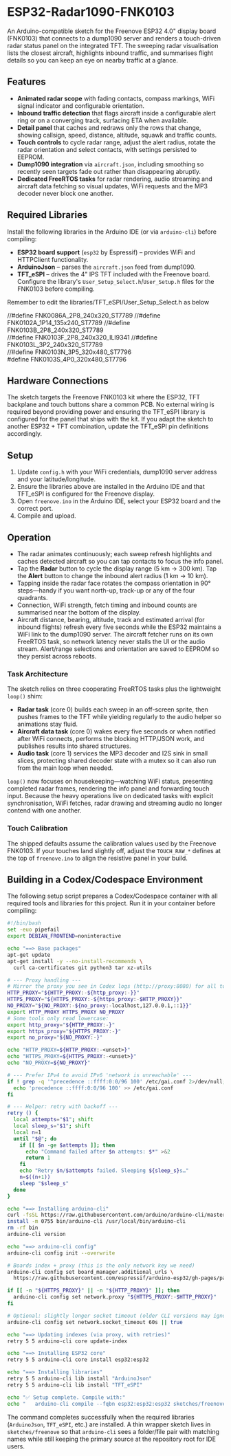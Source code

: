 # ESP32-Radar1090-FNK0103

An Arduino-compatible sketch for the Freenove ESP32 4.0" display board (FNK0103) that connects to a dump1090 server and renders a touch-driven radar status panel on the integrated TFT. The sweeping radar visualisation lists the closest aircraft, highlights inbound traffic, and summarises flight details so you can keep an eye on nearby traffic at a glance.

## Features

- **Animated radar scope** with fading contacts, compass markings, WiFi signal indicator and configurable orientation.
- **Inbound traffic detection** that flags aircraft inside a configurable alert ring or on a converging track, surfacing ETA when available.
- **Detail panel** that caches and redraws only the rows that change, showing callsign, speed, distance, altitude, squawk and traffic counts.
- **Touch controls** to cycle radar range, adjust the alert radius, rotate the radar orientation and select contacts, with settings persisted to EEPROM.
- **Dump1090 integration** via `aircraft.json`, including smoothing so recently seen targets fade out rather than disappearing abruptly.
- **Dedicated FreeRTOS tasks** for radar rendering, audio streaming and aircraft data fetching so visual updates, WiFi requests and the MP3 decoder never block one another.

## Required Libraries

Install the following libraries in the Arduino IDE (or via `arduino-cli`) before compiling:

- **ESP32 board support** (`esp32` by Espressif) – provides WiFi and HTTPClient functionality.
- **ArduinoJson** – parses the `aircraft.json` feed from dump1090.
- **TFT_eSPI** – drives the 4" IPS TFT included with the Freenove board. Configure the library's `User_Setup_Select.h`/`User_Setup.h` files for the FNK0103 before compiling.

Remember to edit the libraries/TFT_eSPI/User_Setup_Select.h as below

//#define FNK0086A_2P8_240x320_ST7789 
//#define FNK0102A_1P14_135x240_ST7789 
//#define FNK0103B_2P8_240x320_ST7789  
//#define FNK0103F_2P8_240x320_ILI9341 
//#define FNK0103L_3P2_240x320_ST7789  
//#define FNK0103N_3P5_320x480_ST7796  
#define FNK0103S_4P0_320x480_ST7796 

## Hardware Connections

The sketch targets the Freenove FNK0103 kit where the ESP32, TFT backplane and touch buttons share a common PCB. No external wiring is required beyond providing power and ensuring the TFT_eSPI library is configured for the panel that ships with the kit. If you adapt the sketch to another ESP32 + TFT combination, update the TFT_eSPI pin definitions accordingly.

## Setup
1. Update `config.h` with your WiFi credentials, dump1090 server address and your latitude/longitude.
2. Ensure the libraries above are installed in the Arduino IDE and that TFT_eSPI is configured for the Freenove display.
3. Open `freenove.ino` in the Arduino IDE, select your ESP32 board and the correct port.
4. Compile and upload.

## Operation
- The radar animates continuously; each sweep refresh highlights and caches detected aircraft so you can tap contacts to focus the info panel.
- Tap the **Radar** button to cycle the display range (5 km → 300 km). Tap the **Alert** button to change the inbound alert radius (1 km → 10 km).
- Tapping inside the radar face rotates the compass orientation in 90° steps—handy if you want north-up, track-up or any of the four quadrants.
- Connection, WiFi strength, fetch timing and inbound counts are summarised near the bottom of the display.
- Aircraft distance, bearing, altitude, track and estimated arrival (for inbound flights) refresh every five seconds while the ESP32 maintains a WiFi link to the dump1090 server. The aircraft fetcher runs on its own FreeRTOS task, so network latency never stalls the UI or the audio stream. Alert/range selections and orientation are saved to EEPROM so they persist across reboots.

### Task Architecture

The sketch relies on three cooperating FreeRTOS tasks plus the lightweight `loop()` shim:

- **Radar task** (core 0) builds each sweep in an off-screen sprite, then pushes frames to the TFT while yielding regularly to the audio helper so animations stay fluid.
- **Aircraft data task** (core 0) wakes every five seconds or when notified after WiFi connects, performs the blocking HTTP/JSON work, and publishes results into shared structures.
- **Audio task** (core 1) services the MP3 decoder and I2S sink in small slices, protecting shared decoder state with a mutex so it can also run from the main loop when needed.

`loop()` now focuses on housekeeping—watching WiFi status, presenting completed radar frames, rendering the info panel and forwarding touch input. Because the heavy operations live on dedicated tasks with explicit synchronisation, WiFi fetches, radar drawing and streaming audio no longer contend with one another.

### Touch Calibration

The shipped defaults assume the calibration values used by the Freenove FNK0103. If your touches land slightly off, adjust the `TOUCH_RAW_*` defines at the top of `freenove.ino` to align the resistive panel in your build.

## Building in a Codex/Codespace Environment

The following setup script prepares a Codex/Codespace container with all required tools and
libraries for this project. Run it in your container before compiling:
```bash
#!/bin/bash
set -euo pipefail
export DEBIAN_FRONTEND=noninteractive

echo "==> Base packages"
apt-get update
apt-get install -y --no-install-recommends \
  curl ca-certificates git python3 tar xz-utils

# --- Proxy handling ---
# Mirror the proxy you see in Codex logs (http://proxy:8080) for all tools.
HTTP_PROXY="${HTTP_PROXY:-${http_proxy:-}}"
HTTPS_PROXY="${HTTPS_PROXY:-${https_proxy:-$HTTP_PROXY}}"
NO_PROXY="${NO_PROXY:-${no_proxy:-localhost,127.0.0.1,::1}}"
export HTTP_PROXY HTTPS_PROXY NO_PROXY
# Some tools only read lowercase:
export http_proxy="${HTTP_PROXY:-}"
export https_proxy="${HTTPS_PROXY:-}"
export no_proxy="${NO_PROXY:-}"

echo "HTTP_PROXY=${HTTP_PROXY:-<unset>}"
echo "HTTPS_PROXY=${HTTPS_PROXY:-<unset>}"
echo "NO_PROXY=${NO_PROXY}"

# --- Prefer IPv4 to avoid IPv6 'network is unreachable' ---
if ! grep -q '^precedence ::ffff:0:0/96 100' /etc/gai.conf 2>/dev/null; then
  echo 'precedence ::ffff:0:0/96 100' >> /etc/gai.conf
fi

# --- Helper: retry with backoff ---
retry () {
  local attempts="$1"; shift
  local sleep_s="$1"; shift
  local n=1
  until "$@"; do
    if [[ $n -ge $attempts ]]; then
      echo "Command failed after $n attempts: $*" >&2
      return 1
    fi
    echo "Retry $n/$attempts failed. Sleeping ${sleep_s}s…"
    n=$((n+1))
    sleep "$sleep_s"
  done
}

echo "==> Installing arduino-cli"
curl -fsSL https://raw.githubusercontent.com/arduino/arduino-cli/master/install.sh | sh
install -m 0755 bin/arduino-cli /usr/local/bin/arduino-cli
rm -rf bin
arduino-cli version

echo "==> arduino-cli config"
arduino-cli config init --overwrite

# Boards index + proxy (this is the only network key we need)
arduino-cli config set board_manager.additional_urls \
  https://raw.githubusercontent.com/espressif/arduino-esp32/gh-pages/package_esp32_index.json

if [[ -n "${HTTPS_PROXY}" || -n "${HTTP_PROXY}" ]]; then
  arduino-cli config set network.proxy "${HTTPS_PROXY:-$HTTP_PROXY}"
fi

# Optional: slightly longer socket timeout (older CLI versions may ignore this; safe if it errors)
arduino-cli config set network.socket_timeout 60s || true

echo "==> Updating indexes (via proxy, with retries)"
retry 5 5 arduino-cli core update-index

echo "==> Installing ESP32 core"
retry 5 5 arduino-cli core install esp32:esp32

echo "==> Installing libraries"
retry 5 5 arduino-cli lib install "ArduinoJson"
retry 5 5 arduino-cli lib install "TFT_eSPI"

echo "✅ Setup complete. Compile with:"
echo "   arduino-cli compile --fqbn esp32:esp32:esp32 sketches/freenove"
```

The command completes successfully when the required libraries (`ArduinoJson`, `TFT_eSPI`, etc.) are installed. A thin wrapper
sketch lives in `sketches/freenove` so that `arduino-cli` sees a folder/file pair with matching names while still keeping the
primary source at the repository root for IDE users.





